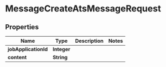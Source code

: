 

# MessageCreateAtsMessageRequest


## Properties

| Name | Type | Description | Notes |
|------------ | ------------- | ------------- | -------------|
|**jobApplicationId** | **Integer** |  |  |
|**content** | **String** |  |  |



